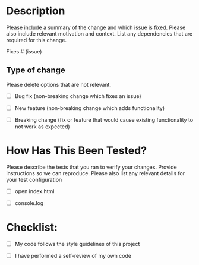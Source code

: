 # Description

Please include a summary of the change and which issue is fixed. Please also include relevant motivation and context. List any dependencies that are required for this change.

Fixes # (issue)

## Type of change

Please delete options that are not relevant.

- [ ] Bug fix (non-breaking change which fixes an issue)
- [ ] New feature (non-breaking change which adds functionality)
- [ ] Breaking change (fix or feature that would cause existing functionality to not work as expected)


# How Has This Been Tested?

Please describe the tests that you ran to verify your changes. Provide instructions so we can reproduce. Please also list any relevant details for your test configuration

- [ ] open index.html
- [ ] console.log


# Checklist:

- [ ] My code follows the style guidelines of this project
- [ ] I have performed a self-review of my own code


